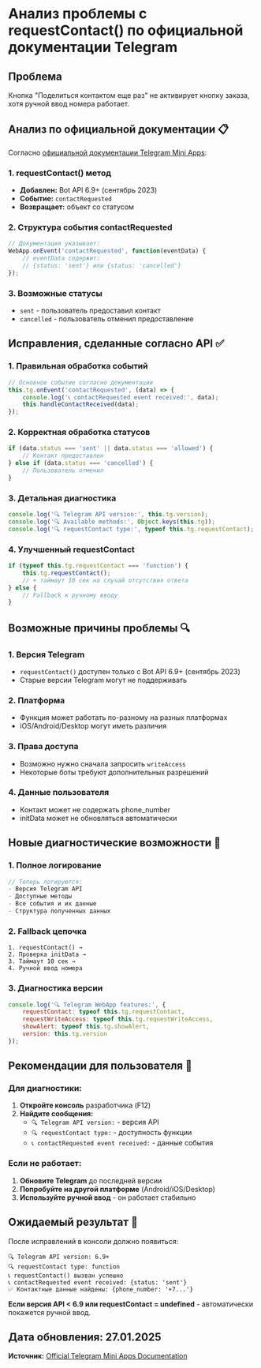 # Анализ проблемы с requestContact() по официальной документации Telegram

## Проблема
Кнопка "Поделиться контактом еще раз" не активирует кнопку заказа, хотя ручной ввод номера работает.

## Анализ по официальной документации 📋

Согласно [официальной документации Telegram Mini Apps](https://core.telegram.org/bots/webapps):

### 1. **requestContact() метод**
- **Добавлен:** Bot API 6.9+ (сентябрь 2023)
- **Событие:** `contactRequested`
- **Возвращает:** объект со статусом

### 2. **Структура события contactRequested**
```javascript
// Документация указывает:
WebApp.onEvent('contactRequested', function(eventData) {
    // eventData содержит:
    // {status: 'sent'} или {status: 'cancelled'}
});
```

### 3. **Возможные статусы**
- `sent` - пользователь предоставил контакт
- `cancelled` - пользователь отменил предоставление

## Исправления, сделанные согласно API ✅

### 1. **Правильная обработка событий**
```javascript
// Основное событие согласно документации
this.tg.onEvent('contactRequested', (data) => {
    console.log('📞 contactRequested event received:', data);
    this.handleContactReceived(data);
});
```

### 2. **Корректная обработка статусов**
```javascript
if (data.status === 'sent' || data.status === 'allowed') {
    // Контакт предоставлен
} else if (data.status === 'cancelled') {
    // Пользователь отменил
}
```

### 3. **Детальная диагностика**
```javascript
console.log('🔍 Telegram API version:', this.tg.version);
console.log('🔍 Available methods:', Object.keys(this.tg));
console.log('🔍 requestContact type:', typeof this.tg.requestContact);
```

### 4. **Улучшенный requestContact**
```javascript
if (typeof this.tg.requestContact === 'function') {
    this.tg.requestContact();
    // + таймаут 10 сек на случай отсутствия ответа
} else {
    // Fallback к ручному вводу
}
```

## Возможные причины проблемы 🔍

### 1. **Версия Telegram**
- `requestContact()` доступен только с Bot API 6.9+ (сентябрь 2023)
- Старые версии Telegram могут не поддерживать

### 2. **Платформа**
- Функция может работать по-разному на разных платформах
- iOS/Android/Desktop могут иметь различия

### 3. **Права доступа**
- Возможно нужно сначала запросить `writeAccess`
- Некоторые боты требуют дополнительных разрешений

### 4. **Данные пользователя**
- Контакт может не содержать phone_number
- initData может не обновляться автоматически

## Новые диагностические возможности 🔧

### 1. **Полное логирование**
```javascript
// Теперь логируются:
- Версия Telegram API
- Доступные методы
- Все события и их данные
- Структура полученных данных
```

### 2. **Fallback цепочка**
```
1. requestContact() → 
2. Проверка initData → 
3. Таймаут 10 сек → 
4. Ручной ввод номера
```

### 3. **Диагностика версии**
```javascript
console.log('🔍 Telegram WebApp features:', {
    requestContact: typeof this.tg.requestContact,
    requestWriteAccess: typeof this.tg.requestWriteAccess,
    showAlert: typeof this.tg.showAlert,
    version: this.tg.version
});
```

## Рекомендации для пользователя 📱

### Для диагностики:
1. **Откройте консоль** разработчика (F12)
2. **Найдите сообщения:**
   - `🔍 Telegram API version:` - версия API
   - `🔍 requestContact type:` - доступность функции
   - `📞 contactRequested event received:` - данные события

### Если не работает:
1. **Обновите Telegram** до последней версии
2. **Попробуйте на другой платформе** (Android/iOS/Desktop)
3. **Используйте ручной ввод** - он работает стабильно

## Ожидаемый результат 🎯

После исправлений в консоли должно появиться:
```
🔍 Telegram API version: 6.9+
🔍 requestContact type: function
📞 requestContact() вызван успешно
📞 contactRequested event received: {status: 'sent'}
✅ Контактные данные найдены: {phone_number: '+7...'}
```

**Если версия API < 6.9 или requestContact = undefined** - автоматически покажется ручной ввод.

## Дата обновления: 27.01.2025
**Источник:** [Official Telegram Mini Apps Documentation](https://core.telegram.org/bots/webapps)
